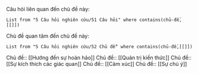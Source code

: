 Câu hỏi liên quan đến chủ đề này:
```dataview
List from "5 Câu hỏi nghiên cứu/51 Câu hỏi" where contains(chủ-đề,[[]]) 
```

Chủ đề quan tâm đến chủ đề này:
```dataview
List from "5 Câu hỏi nghiên cứu/52 Chủ đề" where contains(chủ-đề,[[]]) 
```
Chủ đề:: [[Hướng đến sự hoàn hảo]]
Chủ đề:: [[Quản trị kiến thức]]
Chủ đề:: [[Sự kích thích các giác quan]]
Chủ đề:: [[Cảm xúc]]
Chủ đề:: [[Sự chú ý]]